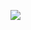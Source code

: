 ![](https://github-profile-summary-cards.vercel.app/api/cards/most-commit-language?username=wyyzazn&theme=dark)
